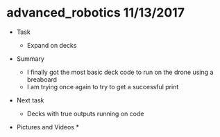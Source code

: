 # advanced_robotics 11/13/2017


* Task
	* Expand on decks
* Summary
	* I finally got the most basic deck code to run on the drone using a breaboard
	* I am trying once again to try to get a successful print
* Next task
	* Decks with true outputs running on code

* Pictures and Videos
	* 